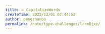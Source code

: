 ```yaml
---
title: ➖ CapitalizeWords
createTime: 2022/12/01 07:44:52
author: pengzhanbo
permalink: /note/type-challenges/lrrm8jxe/
---
```

